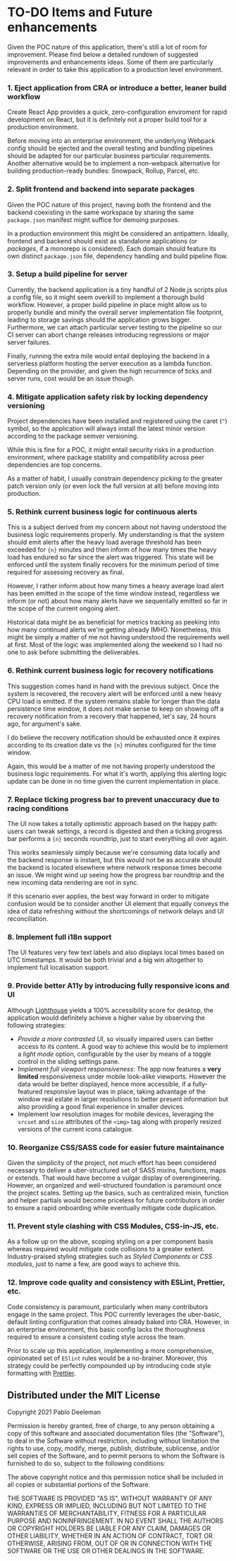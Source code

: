 # TO-DO Items and Future enhancements
Given the POC nature of this application, there's still a lot of room for improvement. Please find below a detailed rundown of suggested improvements and enhancements ideas. Some of them are particularly relevant in order to take this application to a production level environment.

### 1. Eject application from CRA or introduce a better, leaner build workflow
Create React App provides a quick, zero-configuration enviroment for rapid development on React, but it is definitely not a proper build tool for a production environment.

Before moving into an enterprise environment, the underlying Webpack config should be ejected and the overall testing and bundling pipelines should be adapted for our particular business particular requirements. Another alternative would be to implement a non-webpack alternative for building production-ready bundles: Snowpack, Rollup, Parcel, etc.

### 2. Split frontend and backend into separate packages
Given the POC nature of this project, having both the frontend and the backend coexisting in the same workspace by sharing the same `package.json` manifest might suffice for demoing purposes.

In a production environment this might be considered an antipattern. Ideally, frontend and backend should exist as standalone applications (or _packages_, if a monorepo is considered). Each domain should feature its own distinct `package.json` file, dependency handling and build pipeline flow.

### 3. Setup a build pipeline for server
Currently, the backend application is a tiny handful of 2 Node.js scripts plus a config file, so it might seem overkill to implement a thorough build workflow. However, a proper build pipeline in place might allow us to properly bundle and minify the overall server implementation file footprint, leading to storage savings should the application grows bigger. Furthermore, we can attach particular server testing to the pipeline so our CI server can abort change releases introducing regressions or major server failures.

Finally, running the extra mile would entail deploying the backend in a serverless platform hosting the server execution as a lambda function. Depending on the provider, and given the high recurrence of ticks and server runs, cost would be an issue though.

### 4. Mitigate application safety risk by locking dependency versioning
Project dependencies have been installed and registered using the caret (`^`) symbol, so the application will always install the latest minor version according to the package semver versioning. 

While this is fine for a POC, it might entail security risks in a production environment, where package stability and compatibility across peer dependencies are top concerns.

As a matter of habit, I usually constrain dependency picking to the greater patch version only (or even lock the full version at all) before moving into production.

### 5. Rethink current business logic for continuous alerts
This is a subject derived from my concern about not having understood the business logic requirements properly. My understanding is that the system should emit alerts after the heavy load average threshold has been exceeded for `{n}` minutes and then inform of how many times the heavy load has endured so far since the alert was triggered. This state will be enforced until the system finally recovers for the minimum period of time required for assessing recovery as final.

However, I rather inform about how many times a heavy average load alert has been emitted in the scope of the time window instead, regardless we inform (or not) about how many alerts have we sequentally emitted so far in the scope of the current ongoing alert.

Historical data might be as beneficial for metrics tracking as peeking into how many continued alerts we're getting already IMHO. Nonetheless, this might be simply a matter of me not having understood the requirements well at first. Most of the logic was implemented along the weekend so I had no one to ask before submitting the deliverables.

### 6. Rethink current business logic for recovery notifications
This suggestion comes hand in hand with the previous subject. Once the system is recovered, the recovery alert will be enforced until a new heavy CPU load is emitted. If the system remains stable for longer than the data persistence time window, it does not make sense to keep on showing off a recovery notification from a recovery that happened, let's say, 24 hours ago, for argument's sake.

I do believe the recovery notification should be exhausted once it expires according to its creation date vs the `{n}` minutes configured for the time window.

Again, this would be a matter of me not having properly understood the business logic requirements. For what it's worth, applying this alerting logic update can be done in no time given the current implementation in place.

### 7. Replace ticking progress bar to prevent unaccuracy due to racing conditions
The UI now takes a totally optimistic approach based on the happy path: users can tweak settings, a record is digested and then a ticking progress bar performs a `{n}` seconds roundtrip, just to start everything all over again.

This works seamlessly simply because we're consuming data locally and the backend response is instant, but this would not be as accurate should the backend is located elsewhere where network response times become an issue. We might wind up seeing how the progress bar roundtrip and the new incoming data rendering are not in sync.

If this scenario ever applies, the best way forward in order to mitigate confusion would be to consider another UI element that equally conveys the idea of data refreshing without the shortcomings of network delays and UI reconciliation. 

### 8. Implement full i18n support
The UI features very few text labels and also displays local times based on UTC timestamps. It would be both trivial and a big win altogether to implement full localisation support.

### 9. Provide better A11y by introducing fully responsive icons and UI
Although [Lighthouse](https://developers.google.com/web/tools/lighthouse) yields a 100% accessibility score for desktop, the application would definitely achieve a higher value by observing the following strategies:

* *Provide a more contrasted UI*, so visually impaired users can better access to its content. A good way to achieve this would be to implement a _light mode_ option, configurable by the user by means of a toggle control in the sliding settings pane.
* *Implement full viewport responsiveness*: The app now features a **very limited** responsiveness under mobile look-alike viewports. However the data would be better displayed, hence more accessible, if a fully-featured responsive layout was in place, taking advantage of the window real estate in larger resolutions to better present information but also providing a good final experience in smaller devices.
* Implement low resolution images for mobile devices, leveraging the `srcset` and `size` attributes of the `<img>` tag along with properly resized versions of the current icons catalogue.

### 10. Reorganize CSS/SASS code for easier future maintainance
Given the simplicity of the project, not much effort has been considered necessary to deliver a uber-structured set of SASS mixins, functions, maps or extends. That would have become a vulgar display of overengineering. However, an organized and well-structured foundation is paramount once the project scales. Setting up the basics, such as centralized mixin, function and helper partials would become priceless for future contributors in order to ensure a rapid onboarding while eventually mitigate code duplication.

### 11. Prevent style clashing with CSS Modules, CSS-in-JS, etc.
As a follow up on the above, scoping styling on a per component basis whereas required would mitigate code collisions to a greater extent. Industry-praised styling strategies such as _Styled Components_ or _CSS modules_, just to name a few, are good ways to achieve this.

### 12. Improve code quality and consistency with ESLint, Prettier, etc.
Code consistency is paramount, particularly when many contributors engage in the same project. This POC currently leverages the uber-basic, default linting configuration that comes already baked into CRA. However, in an enterprise environment, this basic config lacks the thoroughness required to ensure a consistent coding style across the team.

Prior to scale up this application, implementing a more comprehensive, opinionated set of `ESlint` rules would be a no-brainer. Moreover, this strategy could be perfectly compounded up by introducing code style formatting with [Prettier](https://prettier.io/).

## Distributed under the MIT License

Copyright 2021 Pablo Deeleman

Permission is hereby granted, free of charge, to any person obtaining a copy of this software and associated documentation files (the "Software"), to deal in the Software without restriction, including without limitation the rights to use, copy, modify, merge, publish, distribute, sublicense, and/or sell copies of the Software, and to permit persons to whom the Software is furnished to do so, subject to the following conditions:

The above copyright notice and this permission notice shall be included in all copies or substantial portions of the Software.

THE SOFTWARE IS PROVIDED "AS IS", WITHOUT WARRANTY OF ANY KIND, EXPRESS OR IMPLIED, INCLUDING BUT NOT LIMITED TO THE WARRANTIES OF MERCHANTABILITY, FITNESS FOR A PARTICULAR PURPOSE AND NONINFRINGEMENT. IN NO EVENT SHALL THE AUTHORS OR COPYRIGHT HOLDERS BE LIABLE FOR ANY CLAIM, DAMAGES OR OTHER LIABILITY, WHETHER IN AN ACTION OF CONTRACT, TORT OR OTHERWISE, ARISING FROM, OUT OF OR IN CONNECTION WITH THE SOFTWARE OR THE USE OR OTHER DEALINGS IN THE SOFTWARE.
